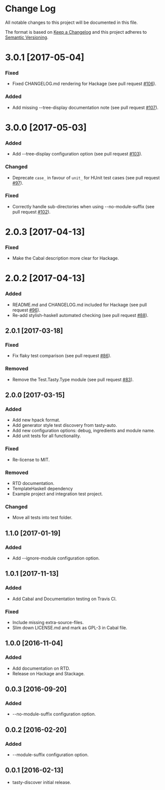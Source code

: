 # Change Log

All notable changes to this project will be documented in this file.

The format is based on [Keep a Changelog] and this project adheres to
[Semantic Versioning].

[Keep a Changelog]: http://keepachangelog.com/
[Semantic Versioning]: http://semver.org/

# 3.0.1 [2017-05-04]

### Fixed
- Fixed CHANGELOG.md rendering for Hackage (see pull request [#106]).

### Added
- Add missing --tree-display documentation note (see pull request [#107]).

[#107]: https://github.com/lwm/tasty-discover/pull/107
[#106]: https://github.com/lwm/tasty-discover/pull/106

# 3.0.0 [2017-05-03]

### Added
- Add --tree-display configuration option (see pull request [#103]).

### Changed
- Deprecate `case_` in favour of `unit_` for HUnit test cases (see pull request [#97]).

### Fixed
- Correctly handle sub-directories when using --no-module-suffix (see pull request [#102]).

[#97]: https://github.com/lwm/tasty-discover/pull/97
[#102]: https://github.com/lwm/tasty-discover/pull/102
[#103]: https://github.com/lwm/tasty-discover/pull/103

# 2.0.3 [2017-04-13]

### Fixed
- Make the Cabal description more clear for Hackage.

# 2.0.2 [2017-04-13]

### Added
- README.md and CHANGELOG.md included for Hackage (see pull request [#96]).
- Re-add stylish-haskell automated checking (see pull request [#88]).

[#88]: https://github.com/lwm/tasty-discover/pull/88
[#96]: https://github.com/lwm/tasty-discover/pull/96

## 2.0.1 [2017-03-18]

### Fixed
- Fix flaky test comparison (see pull request [#86]).

[#86]: https://github.com/lwm/tasty-discover/pull/86

### Removed
- Remove the Test.Tasty.Type module (see pull request [#83]).

[#83]: https://github.com/lwm/tasty-discover/pull/83

## 2.0.0 [2017-03-15]

### Added
- Add new hpack format.
- Add generator style test discovery from tasty-auto.
- Add new configuration options: debug, ingredients and module name.
- Add unit tests for all functionality.

### Fixed
- Re-license to MIT.

### Removed
- RTD documentation.
- TemplateHaskell dependency
- Example project and integration test project.

### Changed
- Move all tests into test folder.

## 1.1.0 [2017-01-19]

### Added
- Add --ignore-module configuration option.

## 1.0.1 [2017-11-13]

### Added
- Add Cabal and Documentation testing on Travis CI.

### Fixed
- Include missing extra-source-files.
- Slim down LICENSE.md and mark as GPL-3 in Cabal file.

## 1.0.0 [2016-11-04]

### Added
- Add documentation on RTD.
- Release on Hackage and Stackage.

## 0.0.3 [2016-09-20]

### Added
- --no-module-suffix configuration option.

## 0.0.2 [2016-02-20]

### Added
- --module-suffix configuration option.

## 0.0.1 [2016-02-13]

- tasty-discover initial release.
